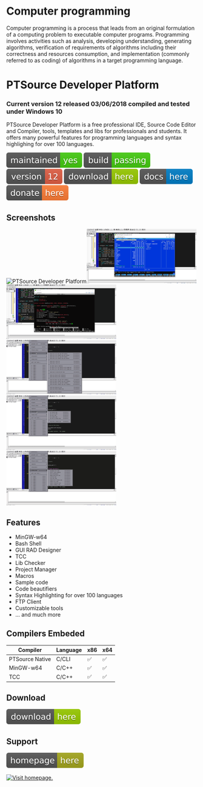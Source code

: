 # Computer programming

Computer programming is a process that leads from an original formulation of a computing problem to executable computer programs. Programming involves activities such as analysis, developing understanding, generating algorithms, verification of requirements of algorithms including their correctness and resources consumption, and implementation (commonly referred to as coding) of algorithms in a target programming language.

# PTSource Developer Platform
### Current version 12 released 03/06/2018 compiled and tested under Windows 10

PTSource Developer Platform is a free professional IDE, Source Code Editor and Compiler, tools, templates and  libs for professionals and students. It offers many powerful features for programming languages and syntax highlighing for over 100 languages.

[![Maintenance](/images/2017.svg)]() [![Travis](/images/rust.svg)]()  [![You can download here.](/images/version-12-red.svg)](https://dl.orangedox.com/gPYt7sCliblK6xVGs7?dl=1)  [![You can download here.](/images/download-here-green.svg)](https://dl.orangedox.com/gPYt7sCliblK6xVGs7?dl=1) [![Help here.](/images/docs-here-blue.svg)](https://wiki.ptsource.eu/) [![Donate here.](/images/donate.svg)](https://www.paypal.com/cgi-bin/webscr?cmd=_s-xclick&hosted_button_id=D3EH7N735BVVW)

## Screenshots

![PTSource Developer Platform](https://raw.githubusercontent.com/ptsource/Developer-Platform/master/images/01.PNG)![PTSource Developer Platform](https://raw.githubusercontent.com/ptsource/Developer-Platform/master/images/02.PNG)![PTSource Developer Platform](https://raw.githubusercontent.com/ptsource/Developer-Platform/master/images/03.PNG)
![PTSource Developer Platform](https://raw.githubusercontent.com/ptsource/Developer-Platform/master/images/04.PNG)![PTSource Developer Platform](https://raw.githubusercontent.com/ptsource/Developer-Platform/master/images/05.PNG)![PTSource Developer Platform](https://raw.githubusercontent.com/ptsource/Developer-Platform/master/images/06.PNG)

## Features 

* MinGW-w64
* Bash Shell
* GUI RAD Designer
* TCC
* Lib Checker
* Project Manager
* Macros
* Sample code
* Code beautifiers
* Syntax Highlighting for over 100 languages
* FTP Client
* Customizable tools
* ... and much more

## Compilers Embeded

| Compiler  | Language | x86 |  x64 |
| ------------- | ------------- | ------------- | ------------- | 
| PTSource Native | C/CLI | :white_check_mark: | :white_check_mark: |
| MinGW-w64 |  C/C++ | :white_check_mark: |  :white_check_mark: |
| TCC |  C/C++  | :white_check_mark: |  :white_check_mark: |

## Download

[![You can download here.](/images/download-here-green.svg)](https://dl.orangedox.com/gPYt7sCliblK6xVGs7?dl=1)

## Support

[![Visit homepage.](/images/homepage-here-yellowgreen.svg)](https://www.ptsource.eu/)

[![Visit homepage.](https://webstats.ptsource.eu/github-platform.gif)](https://www.ptsource.eu/)

